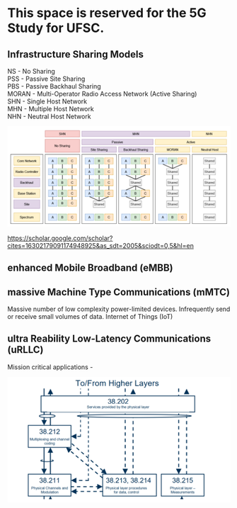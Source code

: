 # This space is reserved for the 5G Study for UFSC.

## Infrastructure Sharing Models 

NS - No Sharing<br />
PSS - Passive Site Sharing<br />
PBS - Passive Backhaul Sharing<br />
MORAN - Multi-Operator Radio Access Network (Active Sharing)<br />
SHN - Single Host Network<br />
MHN - Multiple Host Network<br />
NHN - Neutral Host Network<br />

![Share Types](images/shareTypes.png)

https://scholar.google.com/scholar?cites=16302179091174948925&as_sdt=2005&sciodt=0,5&hl=en

## enhanced Mobile Broadband (eMBB)

## massive Machine Type Communications (mMTC)
Massive number of low complexity power-limited devices. 
Infrequently send or receive small volumes of data.
Internet of Things (IoT)

## ultra Reability Low-Latency Communications (uRLLC)
Mission critical applications - 


![3GPP TR by Net Elemnts](images/3GPP_5gNet_parts.png)
